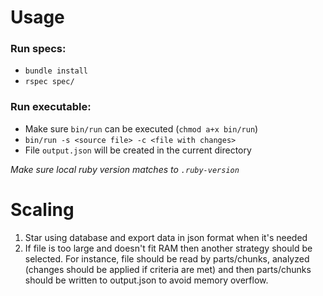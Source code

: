 # Usage
### Run specs:
- `bundle install`
- `rspec spec/`

### Run executable:
- Make sure `bin/run` can be executed (`chmod a+x bin/run`)
- `bin/run -s <source file> -c <file with changes>`
- File `output.json` will be created in the current directory 

_Make sure local ruby version matches to `.ruby-version`_ 

# Scaling
1. Star using database and export data in json format when it's needed
2. If file is too large and doesn't fit RAM then another strategy should be selected. For instance, file should be read by parts/chunks, analyzed (changes should be applied if criteria are met) and then parts/chunks should be written to output.json to avoid memory overflow.

